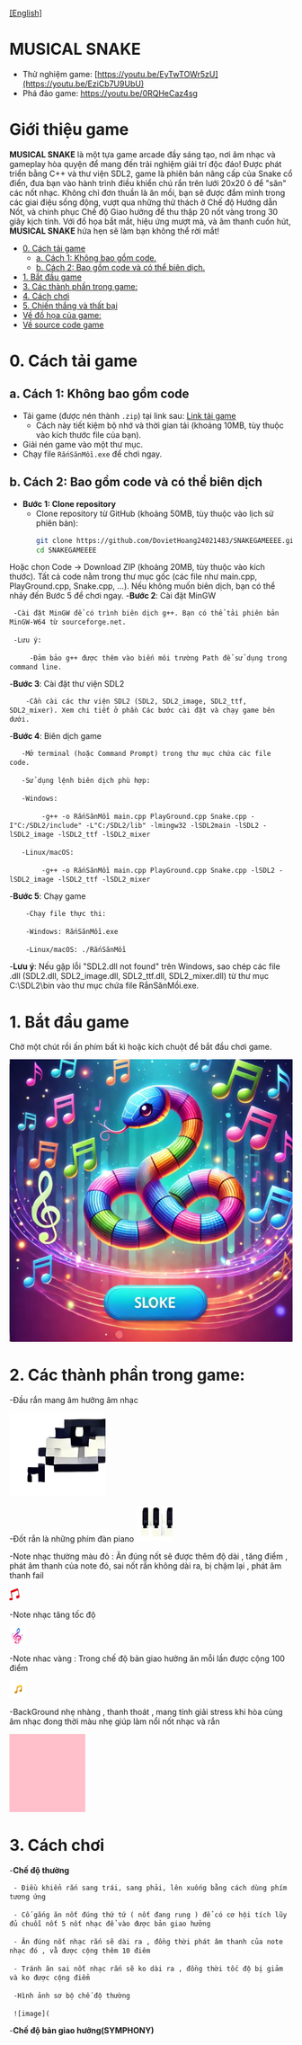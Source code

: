 [[English]](README_en.md)

# MUSICAL SNAKE

- Thử nghiệm game: [https://youtu.be/EyTwTOWr5zU](https://youtu.be/EziCb7U9UbU)
- Phá đảo game: https://youtu.be/0RQHeCaz4sg

# Giới thiệu game
**MUSICAL SNAKE** là một tựa game arcade đầy sáng tạo, nơi âm nhạc và gameplay hòa quyện để mang đến trải nghiệm giải trí độc đáo! Được phát triển bằng C++ và thư viện SDL2, game là phiên bản nâng cấp của Snake cổ điển, đưa bạn vào hành trình điều khiển chú rắn trên lưới 20x20 ô để "săn" các nốt nhạc. Không chỉ đơn thuần là ăn mồi, bạn sẽ được đắm mình trong các giai điệu sống động, vượt qua những thử thách ở Chế độ Hướng dẫn Nốt, và chinh phục Chế độ Giao hưởng để thu thập 20 nốt vàng trong 30 giây kịch tính. Với đồ họa bắt mắt, hiệu ứng mượt mà, và âm thanh cuốn hút, **MUSICAL SNAKE** hứa hẹn sẽ làm bạn không thể rời mắt!

- [0. Cách tải game](#0-cách-tải-game)
    * [a. Cách 1: Không bao gồm code.](#a-cách-1-không-bao-gồm-code)
    * [b. Cách 2: Bao gồm code và có thể biên dịch.](#b-cách-2-bao-gồm-code-và-có-thể-biên-dịch)
- [1. Bắt đầu game](#1bắt-đầu-game)
- [3. Các thành phần trong game:](#3-các-thành-phần-trong-game)
- [4. Cách chơi](#4-cách-chơi)
- [5. Chiến thắng và thất bại](#5-chiến-thắng-và-thất-bại)
- [Về đồ họa của game:](#về-đồ-họa-của-game)
- [Về source code game](#về-source-code-game)

 # 0. Cách tải game

## a. Cách 1: Không bao gồm code

- Tải game (được nén thành `.zip`) tại link sau: [Link tải game](https://github.com/DovietHoang24021483/SNAKEGAMEEEE/releases)  
  - Cách này tiết kiệm bộ nhớ và thời gian tải (khoảng 10MB, tùy thuộc vào kích thước file của bạn).  
- Giải nén game vào một thư mục.  
- Chạy file `RắnSănMồi.exe` để chơi ngay.

## b. Cách 2: Bao gồm code và có thể biên dịch

- **Bước 1: Clone repository**  
  - Clone repository từ GitHub (khoảng 50MB, tùy thuộc vào lịch sử phiên bản):  
    ```bash
    git clone https://github.com/DovietHoang24021483/SNAKEGAMEEEE.git
    cd SNAKEGAMEEEE
Hoặc chọn Code -> Download ZIP (khoảng 20MB, tùy thuộc vào kích thước).
Tất cả code nằm trong thư mục gốc (các file như main.cpp, PlayGround.cpp, Snake.cpp, ...).
Nếu không muốn biên dịch, bạn có thể nhảy đến Bước 5 để chơi ngay.
-**Bước 2**: Cài đặt MinGW
     
     -Cài đặt MinGW để có trình biên dịch g++. Bạn có thể tải phiên bản MinGW-W64 từ sourceforge.net.
     
     -Lưu ý:
         
         -Đảm bảo g++ được thêm vào biến môi trường Path để sử dụng trong command line.
-**Bước 3**: Cài đặt thư viện SDL2
        
        -Cần cài các thư viện SDL2 (SDL2, SDL2_image, SDL2_ttf, SDL2_mixer). Xem chi tiết ở phần Các bước cài đặt và chạy game bên dưới.
-**Bước 4**: Biên dịch game
       
       -Mở terminal (hoặc Command Prompt) trong thư mục chứa các file code.
        
       -Sử dụng lệnh biên dịch phù hợp:
      
       -Windows:

            -g++ -o RắnSănMồi main.cpp PlayGround.cpp Snake.cpp -I"C:/SDL2/include" -L"C:/SDL2/lib" -lmingw32 -lSDL2main -lSDL2 -lSDL2_image -lSDL2_ttf -lSDL2_mixer
       
       -Linux/macOS:

            -g++ -o RắnSănMồi main.cpp PlayGround.cpp Snake.cpp -lSDL2 -lSDL2_image -lSDL2_ttf -lSDL2_mixer

-**Bước 5**: Chạy game

        -Chạy file thực thi:

        -Windows: RắnSănMồi.exe
        
        -Linux/macOS: ./RắnSănMồi

-**Lưu ý**: Nếu gặp lỗi "SDL2.dll not found" trên Windows, sao chép các file .dll (SDL2.dll, SDL2_image.dll, SDL2_ttf.dll, SDL2_mixer.dll) từ thư mục C:\SDL2\bin vào thư mục chứa file RắnSănMồi.exe.


# 1. Bắt đầu game

Chờ một chút rồi ấn phím bất kì hoặc kích chuột để bắt đầu chơi game.

![image](tada.png)

# 2. Các thành phần trong game:

-Đầu rắn mang âm hưởng âm nhạc

 ![image](snake_head.png)

-Đốt rắn là những phím đàn piano 
![image](snake_body.png)

-Note nhạc thường màu đỏ : Ăn đúng nốt sẽ được thêm độ dài , tăng điểm , phát âm thanh của note đó, sai nốt rắn không dài ra, bị chậm lại , phát âm thanh fail

![image](note.png)

-Note nhạc tăng tốc độ 

![image](noteTarget.png)

-Note nhac vàng : Trong chế độ bản giao hưởng ăn mỗi lần được cộng 100 điểm 
 
 ![image](gold_note.png)

 -BackGround nhẹ nhàng , thanh thoát , mang tính giải stress khi hòa cùng âm nhạc đong thời màu nhẹ giúp làm nổi nốt nhạc và rắn 

![image](pink.png)

# 3. Cách chơi 
 -**Chế độ thường**
     
     - Điều khiển rắn sang trái, sang phải, lên xuống bằng cách dùng phím tương ứng

     - Cố gắng ăn nốt đúng thứ tứ ( nốt đang rung ) để có cơ hội tích lũy đủ chuỗi nốt 5 nốt nhạc để vào được bản giao hưởng

     - Ăn đúng nốt nhạc rắn sẽ dài ra , đồng thời phát âm thanh của note nhạc đó , vằ được cộng thêm 10 điêm 

     - Tránh ăn sai nốt nhạc rắn sẽ ko dài ra , đồng thời tốc độ bị giảm và ko được cộng điểm 

     -Hình ảnh sơ bộ chế độ thường 

     ![image](

-**Chế độ bản giao hưởng(SYMPHONY)**

   
